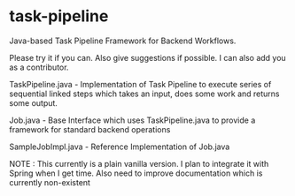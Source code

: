 # task-pipeline
Java-based Task Pipeline Framework for Backend Workflows.

Please try it if you can. Also give suggestions if possible. I can also add you as a contributor.

TaskPipeline.java - Implementation of Task Pipeline to execute series of sequential linked steps which takes an input, does some work and returns some output. 

Job.java - Base Interface which uses TaskPipeline.java to provide a framework for standard backend operations 

SampleJobImpl.java - Reference Implementation of Job.java

NOTE : This currently is a plain vanilla version. I plan to integrate it with Spring when I get time. Also need to improve documentation which is currently non-existent
